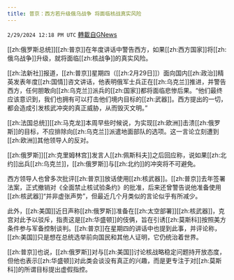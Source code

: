 ```yaml
---
title: 普京：西方若升级俄乌战争 将面临核战真实风险
---
```

`2/29/2024 12:18 PM UTC` [轉載自GNews](https://gnews.org/articles/2353047)

[[zh:俄罗斯总统]][[zh:普京]]在年度讲话中警告西方，如果[[zh:西方国家]]将[[zh:俄乌战争]]升级，就将面临[[zh:核战争]]的真实风险。

[[zh:法新社]]报道，[[zh:普京]]星期四（[[zh:2月29日]]）面向国内[[zh:政治]]精英发表年度[[zh:国情]]咨文讲话，他表明俄军士兵正在[[zh:乌克兰]]推进，并警告西方，任何胆敢向[[zh:乌克兰]]派兵的[[zh:国家]]都将面临悲惨后果。“他们最终应该意识到，我们也拥有可以打击他们境内目标的[[zh:武器]]。西方提出的一切，都会造成引发核武冲突的真正威胁，从而毁灭文明。”

[[zh:法国总统]][[zh:马克龙]]本周早些时候说，为实现[[zh:欧洲]]击溃[[zh:俄罗斯]]的目标，不应排除向[[zh:乌克兰]]派遣地面部队的选项。这一言论立刻遭到[[zh:欧洲]]其他领导人的反对。

[[zh:俄罗斯]][[zh:克里姆林宫]]发言人[[zh:佩斯科夫]]之后回应称，说如果[[zh:北约]]出兵[[zh:乌克兰]]，[[zh:俄罗斯]]与[[zh:北约]]的冲突将不可避免。

西方领导人也曾多次批评[[zh:普京]]放话使用[[zh:核武器]]。[[zh:普京]]去年签署法案，正式撤销对《全面禁止核试验条约》的批准，后来还曾警告说他准备使用[[zh:核武器]]“并非虚张声势”，但最近几个月类似的言论似乎有所减少。

此外，[[zh:美国]]近日声称[[zh:俄罗斯]]准备在[[zh:太空部署]][[zh:核武器]]，克宫对此予以驳斥，指责这是[[zh:华盛顿]]的伎俩，旨在引诱[[zh:莫斯科]]按照美方条件参与军备控制谈判。[[zh:普京]]在星期四的讲话中也提到此事，并评论称，[[zh:美国]]只是想在总统选举前向国民和其他人证明，它仍统治着世界。

[[zh:普京]]也说，[[zh:俄罗斯]]对与[[zh:美国]]讨论核战略稳定问题持开放态度，但他也表示[[zh:华盛顿]]对此类会谈没有真正的兴趣，而是更专注于对[[zh:莫斯科]]的所谓目标提出虚假指控。
